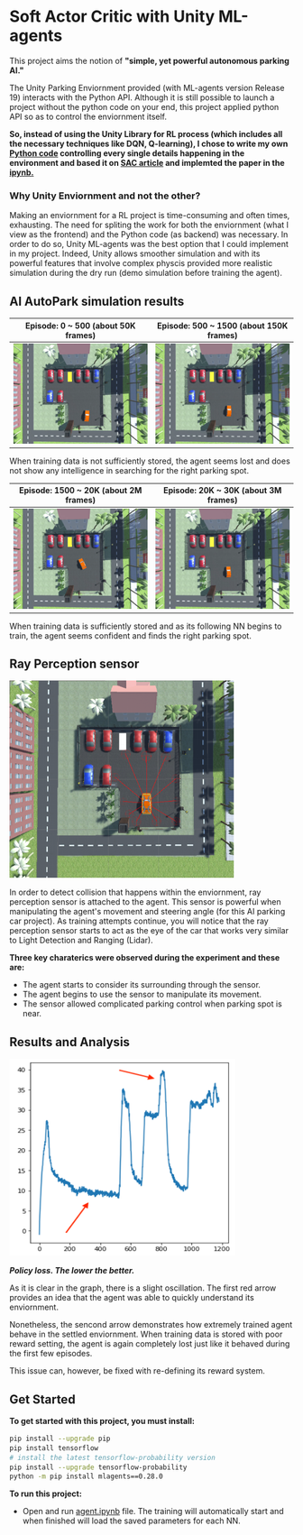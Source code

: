 # Soft Actor Critic with Unity ML-agents

This project aims the notion of **"simple, yet powerful autonomous parking AI."**

The Unity Parking Enviornment provided (with ML-agents version Release 19) interacts with the Python API. Although it is still possible to launch a project without the python code on your end, this project applied python API so as to control the enviornment itself. 

**So, instead of using the Unity Library for RL process (which includes all the necessary techniques like DQN, Q-learning), I chose to write my own [Python code](https://github.com/Unity-Technologies/ml-agents/blob/release_20_docs/docs/Python-LLAPI.md) controlling every single details happening in the environment and based it on [SAC article](https://arxiv.org/abs/1801.01290) and implemted the paper in the [ipynb.](https://github.com/LDH0094/AI-AutoPark/blob/main/Soft_Actor_Critic/agent.ipynb)**


### Why Unity Enviornment and not the other?

Making an enviornment for a RL project is time-consuming and often times, exhausting. The need for spliting the work for both the enviornment (what I view as the frontend) and the Python code (as backend) was necessary. In order to do so, Unity ML-agents was the best option that I could implement in my project. Indeed, Unity allows smoother simulation and with its powerful features that involve complex physcis provided more realistic simulation during the dry run (demo simulation before training the agent). 


## AI AutoPark simulation results

Episode: 0 ~ 500 (about 50K frames)    |  Episode: 500 ~ 1500 (about 150K frames)
:-------------------------:|:-------------------------:
 <img src="/screenshots/1.gif"> |  <img src="/screenshots/2.gif"> 

When training data is not sufficiently stored, the agent seems lost and does not show any intelligence in searching for the right parking spot.
 
 Episode: 1500 ~ 20K (about 2M frames) |  Episode: 20K ~ 30K (about 3M frames)
:-------------------------:|:-------------------------:
 <img src="/screenshots/3.gif">  | <img src="/screenshots/4.gif"> 

 When training data is sufficiently stored and as its following NN begins to train, the agent seems confident and finds the right parking spot. 
  

## Ray Perception sensor

<img src="/screenshots/Ray_perception_sensor.png" height="350"/> 


In order to detect collision that happens within the enviornment, ray perception sensor is attached to the agent. This sensor is powerful when manipulating the agent's movement and steering angle (for this AI parking car project). As training attempts continue, you will notice that the ray perception sensor starts to act as the eye of the car that works very similar to Light Detection and Ranging (Lidar). 

**Three key charaterics were observed during the experiment and these are:**

* The agent starts to consider its surrounding through the sensor.
* The agent begins to use the sensor to manipulate its movement.
* The sensor allowed complicated parking control when parking spot is near. 


## Results and Analysis

<img src="/screenshots/result.png" height="350" width="400"/>

 **_Policy loss. The lower the better._**

As it is clear in the graph, there is a slight oscillation. The first red arrow provides an idea that the agent was able to quickly understand its enviornment. 

Nonetheless, the sencond arrow demonstrates how extremely trained agent behave in the settled enviornment. When training data is stored with poor reward setting, the agent is again completely lost just like it behaved during the first few episodes. 

This issue can, however, be fixed with re-defining its reward system. 
## Get Started

**To get started with this project, you must install:**
```sh
pip install --upgrade pip
pip install tensorflow
# install the latest tensorflow-probability version
pip install --upgrade tensorflow-probability
python -m pip install mlagents==0.28.0
```

**To run this project:**
* Open and run [agent.ipynb](/Soft_Actor_Critic/agent.ipynb) file. The training will automatically start and when finished will load the saved parameters for each NN. 

